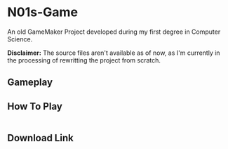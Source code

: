 # N01s-Game
An old GameMaker Project developed during my first degree in Computer Science.

<b>Disclaimer:</b> The source files aren't available as of now, as I'm currently in the processing of rewritting the project from scratch.

## Gameplay

## How To Play
```
```
## Download Link
